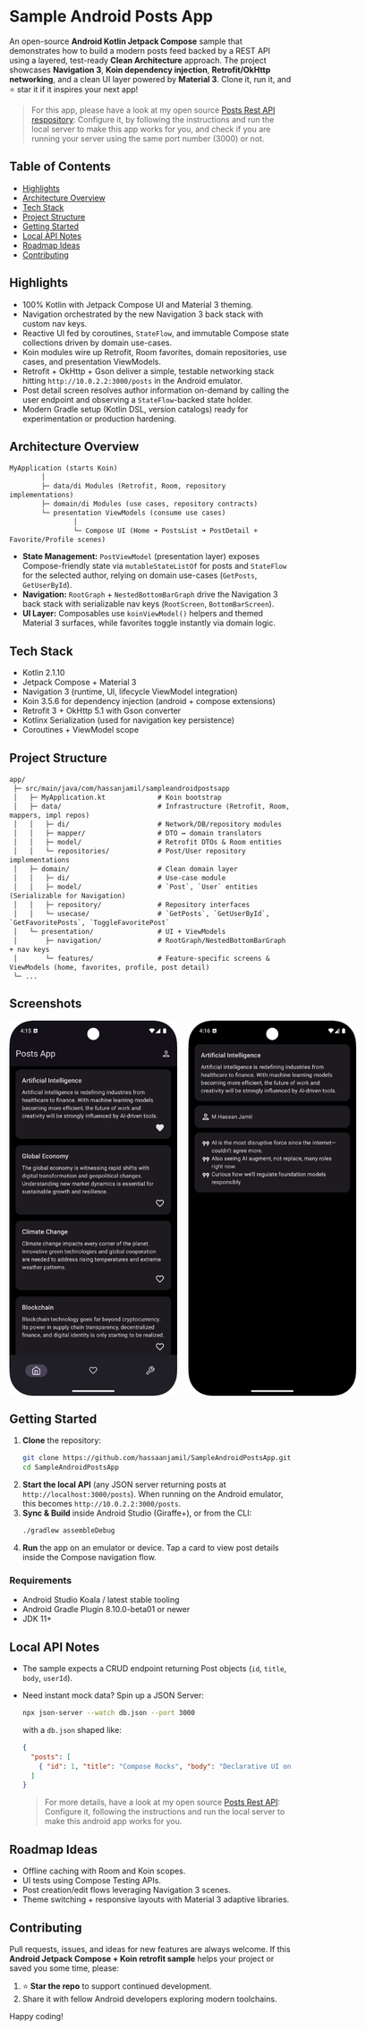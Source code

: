 # Sample Android Posts App

An open-source **Android Kotlin Jetpack Compose** sample that demonstrates how to build a modern posts feed backed by a REST API using a layered, test-ready **Clean Architecture** approach. The project showcases **Navigation 3**, **Koin dependency injection**, **Retrofit/OkHttp networking**, and a clean UI layer powered by **Material 3**. Clone it, run it, and ⭐️ star it if it inspires your next app!

  > For this app, please have a look at my open source [Posts Rest API respository](https://github.com/hassaanjamil/node-posts-rest-api):
Configure it, by following the instructions and run the local server to make this app works for you, and check if you are running your server using the same port number (3000) or not.

## Table of Contents
- [Highlights](#highlights)
- [Architecture Overview](#architecture-overview)
- [Tech Stack](#tech-stack)
- [Project Structure](#project-structure)
- [Getting Started](#getting-started)
- [Local API Notes](#local-api-notes)
- [Roadmap Ideas](#roadmap-ideas)
- [Contributing](#contributing)

## Highlights
- 100% Kotlin with Jetpack Compose UI and Material 3 theming.
- Navigation orchestrated by the new Navigation 3 back stack with custom nav keys.
- Reactive UI fed by coroutines, `StateFlow`, and immutable Compose state collections driven by domain use-cases.
- Koin modules wire up Retrofit, Room favorites, domain repositories, use cases, and presentation ViewModels.
- Retrofit + OkHttp + Gson deliver a simple, testable networking stack hitting `http://10.0.2.2:3000/posts` in the Android emulator.
- Post detail screen resolves author information on-demand by calling the user endpoint and observing a `StateFlow`-backed state holder.
- Modern Gradle setup (Kotlin DSL, version catalogs) ready for experimentation or production hardening.

## Architecture Overview
```
MyApplication (starts Koin)
        │
        ├─ data/di Modules (Retrofit, Room, repository implementations)
        ├─ domain/di Modules (use cases, repository contracts)
        └─ presentation ViewModels (consume use cases)
                │
                └─ Compose UI (Home ➜ PostsList ➜ PostDetail + Favorite/Profile scenes)
```

- **State Management:** `PostViewModel` (presentation layer) exposes Compose-friendly state via `mutableStateListOf` for posts and `StateFlow` for the selected author, relying on domain use-cases (`GetPosts`, `GetUserById`).
- **Navigation:** `RootGraph` + `NestedBottomBarGraph` drive the Navigation 3 back stack with serializable nav keys (`RootScreen`, `BottomBarScreen`).
- **UI Layer:** Composables use `koinViewModel()` helpers and themed Material 3 surfaces, while favorites toggle instantly via domain logic.

## Tech Stack
- Kotlin 2.1.10
- Jetpack Compose + Material 3
- Navigation 3 (runtime, UI, lifecycle ViewModel integration)
- Koin 3.5.6 for dependency injection (android + compose extensions)
- Retrofit 3 + OkHttp 5.1 with Gson converter
- Kotlinx Serialization (used for navigation key persistence)
- Coroutines + ViewModel scope

## Project Structure
```
app/
 ├─ src/main/java/com/hassanjamil/sampleandroidpostsapp
 │   ├─ MyApplication.kt             # Koin bootstrap
 │   ├─ data/                        # Infrastructure (Retrofit, Room, mappers, impl repos)
 │   │   ├─ di/                      # Network/DB/repository modules
 │   │   ├─ mapper/                  # DTO ↔ domain translators
 │   │   ├─ model/                   # Retrofit DTOs & Room entities
 │   │   └─ repositories/            # Post/User repository implementations
 │   ├─ domain/                      # Clean domain layer
 │   │   ├─ di/                      # Use-case module
 │   │   ├─ model/                   # `Post`, `User` entities (Serializable for Navigation)
 │   │   ├─ repository/              # Repository interfaces
 │   │   └─ usecase/                 # `GetPosts`, `GetUserById`, `GetFavoritePosts`, `ToggleFavoritePost`
 │   └─ presentation/                # UI + ViewModels
 │       ├─ navigation/              # RootGraph/NestedBottomBarGraph + nav keys
 │       └─ features/                # Feature-specific screens & ViewModels (home, favorites, profile, post detail)
 └─ ...
```

## Screenshots
<div style="display: flex; gap: 20px;">
    <!--suppress CheckImageSize -->
    <img src="screenshots/Preview1.png" width="300" alt="Preview 1"/>
    <!--suppress CheckImageSize -->
    <img src="screenshots/Preview2.png" width="300" alt="Preview 2"/>
</div>

## Getting Started
1. **Clone** the repository:
   ```bash
   git clone https://github.com/hassaanjamil/SampleAndroidPostsApp.git
   cd SampleAndroidPostsApp
   ```
2. **Start the local API** (any JSON server returning posts at `http://localhost:3000/posts`). When running on the Android emulator, this becomes `http://10.0.2.2:3000/posts`.
3. **Sync & Build** inside Android Studio (Giraffe+), or from the CLI:
   ```bash
   ./gradlew assembleDebug
   ```
4. **Run** the app on an emulator or device. Tap a card to view post details inside the Compose navigation flow.

### Requirements
- Android Studio Koala / latest stable tooling
- Android Gradle Plugin 8.10.0-beta01 or newer
- JDK 11+

## Local API Notes
- The sample expects a CRUD endpoint returning Post objects (`id`, `title`, `body`, `userId`).
- Need instant mock data? Spin up a JSON Server:
  ```bash
  npx json-server --watch db.json --port 3000
  ```
  with a `db.json` shaped like:
  ```json
  {
    "posts": [
      { "id": 1, "title": "Compose Rocks", "body": "Declarative UI on Android.", "userId": 1 }
    ]
  }
  ```

  > For more details, have a look at my open source [Posts Rest API](https://github.com/hassaanjamil/node-posts-rest-api):
Configure it, following the instructions and run the local server to make this android app works for you.

## Roadmap Ideas
- Offline caching with Room and Koin scopes.
- UI tests using Compose Testing APIs.
- Post creation/edit flows leveraging Navigation 3 scenes.
- Theme switching + responsive layouts with Material 3 adaptive libraries.

## Contributing
Pull requests, issues, and ideas for new features are always welcome. If this **Android Jetpack Compose + Koin retrofit sample** helps your project or saved you some time, please:

1. ⭐️ **Star the repo** to support continued development.
2. Share it with fellow Android developers exploring modern toolchains.

Happy coding!
